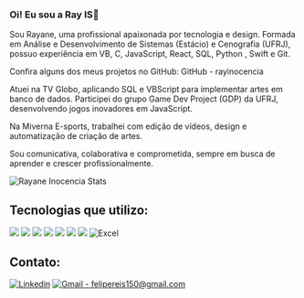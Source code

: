 ### Oi! Eu sou a Ray IS👋

Sou Rayane, uma profissional apaixonada por tecnologia e design. Formada em Análise e Desenvolvimento de Sistemas (Estácio) e Cenografia (UFRJ), possuo experiência em VB, C, JavaScript, React, SQL, Python , Swift e Git.

Confira alguns dos meus projetos no GitHub: GitHub - rayinocencia

Atuei na TV Globo, aplicando SQL e VBScript para implementar artes em banco de dados. Participei do grupo Game Dev Project (GDP) da UFRJ, desenvolvendo jogos inovadores em JavaScript.

Na Miverna E-sports, trabalhei com edição de vídeos, design e automatização de criação de artes.

Sou comunicativa, colaborativa e comprometida, sempre em busca de aprender e crescer profissionalmente.


![Rayane Inocencia Stats](https://github-readme-stats.vercel.app/api?username=rayinocencia&icons=true&theme=transparent)


## Tecnologias que utilizo:

<div>
    <img src="https://img.shields.io/badge/javascript-%23323330.svg?style=for-the-badge&logo=javascript&logoColor=%23F7DF1E">
    <img src="https://img.shields.io/badge/html5-%23E34F26.svg?style=for-the-badge&logo=html5&logoColor=white">
    <img src="https://img.shields.io/badge/css3-%231572B6.svg?style=for-the-badge&logo=css3&logoColor=white">
    <img src="https://img.shields.io/badge/c++-%2300599C.svg?style=for-the-badge&logo=c%2B%2B&logoColor=white">
    <img src="https://img.shields.io/badge/swift-F54A2A?style=for-the-badge&logo=swift&logoColor=white">
    <img src="https://img.shields.io/badge/mysql-%2300f.svg?style=for-the-badge&logo=mysql&logoColor=white">
    <img src="https://img.shields.io/badge/postgres-%23316192.svg?style=for-the-badge&logo=postgresql&logoColor=white">
    <img src="https://img.shields.io/badge/Microsoft_Excel-217346?style=for-the-badge&logo=microsoft-excel&logoColor=white" alt="Excel">
</div>

## Contato:

<div>
    <a href="https://www.linkedin.com/in/rayaneis/"><img src="https://img.shields.io/badge/LinkedIn-0077B5?style=for-the-badge&logo=linkedin&logoColor=white" alt="Linkedin"></a>
    <a href="mailto: rayaneinocencia@gmail.com"><img src="https://img.shields.io/badge/Gmail-D14836?style=for-the-badge&logo=gmail&logoColor=white" alt="Gmail - felipereis150@gmail.com"></a>

</div>


<!---
rayaneinocencia/rayaneinocencia is a ✨ special ✨ repository because its `README.md` (this file) appears on your GitHub profile.
You can click the Preview link to take a look at your changes.
--->
